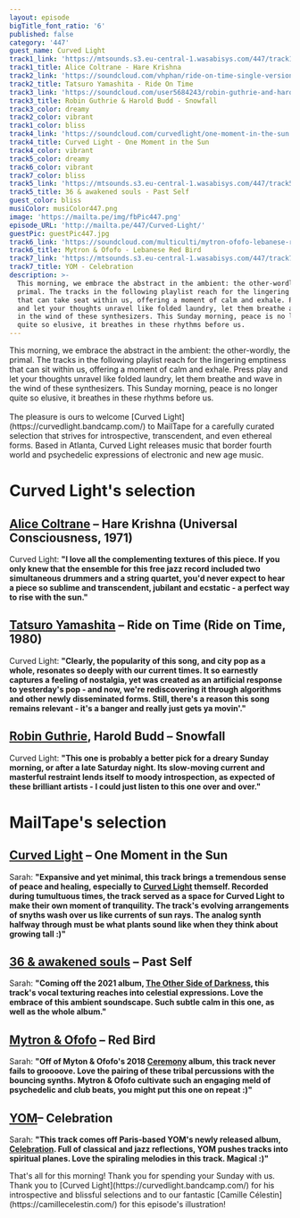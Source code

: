 ```yaml
---
layout: episode
bigTitle_font_ratio: '6'
published: false
category: '447'
guest_name: Curved Light
track1_link: 'https://mtsounds.s3.eu-central-1.wasabisys.com/447/track1.mp3'
track1_title: Alice Coltrane - Hare Krishna
track2_link: 'https://soundcloud.com/vhphan/ride-on-time-single-version'
track2_title: Tatsuro Yamashita - Ride On Time
track3_link: 'https://soundcloud.com/user5684243/robin-guthrie-and-harold-budd-snowfall'
track3_title: Robin Guthrie & Harold Budd - Snowfall
track3_color: dreamy
track2_color: vibrant
track1_color: bliss
track4_link: 'https://soundcloud.com/curvedlight/one-moment-in-the-sun'
track4_title: Curved Light - One Moment in the Sun
track4_color: vibrant
track5_color: dreamy
track6_color: vibrant
track7_color: bliss
track5_link: 'https://mtsounds.s3.eu-central-1.wasabisys.com/447/track5.mp3'
track5_title: 36 & awakened souls - Past Self
guest_color: bliss
musiColor: musiColor447.png
image: 'https://mailta.pe/img/fbPic447.png'
episode_URL: 'http://mailta.pe/447/Curved-Light/'
guestPic: guestPic447.jpg
track6_link: 'https://soundcloud.com/multiculti/mytron-ofofo-lebanese-red-bird-mc040'
track6_title: Mytron & Ofofo - Lebanese Red Bird
track7_link: 'https://mtsounds.s3.eu-central-1.wasabisys.com/447/track7.mp3'
track7_title: YOM - Celebration
description: >-
  This morning, we embrace the abstract in the ambient: the other-wordly, the
  primal. The tracks in the following playlist reach for the lingering emptiness
  that can take seat within us, offering a moment of calm and exhale. Press play
  and let your thoughts unravel like folded laundry, let them breathe and wave
  in the wind of these synthesizers. This Sunday morning, peace is no longer
  quite so elusive, it breathes in these rhythms before us.
---
```


<p id="introduction">
  This morning, we embrace the abstract in the ambient: the other-wordly, the primal. The tracks in the following playlist reach for the lingering emptiness that can sit within us, offering a moment of calm and exhale. Press play and let your thoughts unravel like folded laundry, let them breathe and wave in the wind of these synthesizers. This Sunday morning, peace is no longer quite so elusive, it breathes in these rhythms before us. 
   <br><br>
  The pleasure is ours to welcome [Curved Light](https://curvedlight.bandcamp.com/) to MailTape for a carefully curated selection that strives for introspective, transcendent, and even ethereal forms. Based in Atlanta, Curved Light releases music that border fourth world and psychedelic expressions of electronic and new age music.
</p>

# Curved Light's selection

## [Alice Coltrane](https://tomze.bandcamp.com/) – Hare Krishna (Universal Consciousness, 1971)
Curved Light: **"**I love all the complementing textures of this piece. If you only knew that the ensemble for this free jazz record included two simultaneous drummers and a string quartet, you'd never expect to hear a piece so sublime and transcendent, jubilant and ecstatic - a perfect way to rise with the sun.**"**

## [Tatsuro Yamashita](http://www.peterevanstrumpet.com/) – Ride on Time (Ride on Time, 1980)
Curved Light: **"**Clearly, the popularity of this song, and city pop as a whole, resonates so deeply with our current times. It so earnestly captures a feeling of nostalgia, yet was created as an artificial response to yesterday's pop - and now, we're rediscovering it through algorithms and other newly disseminated forms. Still, there's a reason this song remains relevant - it's a banger and really just gets ya movin'.**"**

## [Robin Guthrie](https://www.facebook.com/Jameszoomitchel/), Harold Budd – Snowfall
Curved Light: **"**This one is probably a better pick for a dreary Sunday morning, or after a late Saturday night. Its slow-moving current and masterful restraint lends itself to moody introspection, as expected of these brilliant artists - I could just listen to this one over and over.**"**

# MailTape's selection

## [Curved Light](https://curvedlight.bandcamp.com/) – One Moment in the Sun
Sarah: **"**Expansive and yet minimal, this track brings a tremendous sense of peace and healing, especially to [Curved Light](https://curvedlight.bandcamp.com/) themself. Recorded during tumultuous times, the track served as a space for Curved Light to make their own moment of tranquility. The track's evolving arrangements of snyths wash over us like currents of sun rays. The analog synth halfway through must be what plants sound like when they think about growing tall :)**"**

## [36 & awakened souls](https://pitp.bandcamp.com/album/the-other-side-of-darkness) – Past Self
Sarah: **"**Coming off the 2021 album, [The Other Side of Darkness](https://pitp.bandcamp.com/album/the-other-side-of-darkness), this track's vocal texturing reaches into celestial expressions. Love the embrace of this ambient soundscape. Such subtle calm in this one, as well as the whole album.**"**

## [Mytron & Ofofo](https://multiculti.bandcamp.com/album/ceremony) – Red Bird
Sarah: **"**Off of Myton & Ofofo's 2018 [Ceremony](https://multiculti.bandcamp.com/album/ceremony) album, this track never fails to groooove. Love the pairing of these tribal percussions with the bouncing synths. Mytron & Ofofo cultivate such an engaging meld of psychedelic and club beats, you might put this one on repeat :)**"**

## [YOM](https://komosrecords.bandcamp.com/album/celebration)– Celebration
Sarah: **"**This track comes off Paris-based YOM's newly released album, [Celebration](https://komosrecords.bandcamp.com/album/celebration). Full of classical and jazz reflections, YOM pushes tracks into spiritual planes. Love the spiraling melodies in this track. Magical :)**"**

<p id="outroduction">That's all for this morning! Thank you for spending your Sunday with us. Thank you to [Curved Light](https://curvedlight.bandcamp.com/) for his introspective and blissful selections and to our fantastic [Camille Célestin](https://camillecelestin.com/) for this episode's illustration!</p>
